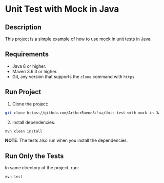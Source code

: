 # Unit Test with Mock in Java

## Description
This project is a simple example of how to use mock in unit tests in Java.

## Requirements
- Java 8 or higher.
- Maven 3.6.3 or higher.
- Git, any version that supports the `clone` command with `https`.

## Run Project
1. Clone the project:
```bash
git clone https://github.com/ArthurBuenoSilva/Unit-test-with-mock-in-Java.git && cd Unit-test-with-mock-in-Java
```
2. Install dependencies:
```bash
mvn clean install
```
**NOTE**: The tests also run when you install the dependencies.

## Run Only the Tests
In same directory of the project, run:
```bash
mvn test
```
